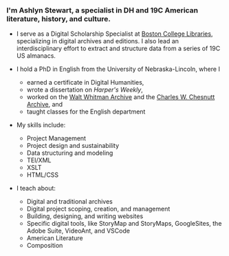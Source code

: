 ### I'm Ashlyn Stewart, a specialist in DH and 19C American literature, history, and culture.

- I serve as a Digital Scholarship Specialist at [Boston College Libraries](https://ds.bc.edu/), specializing in digital archives and editions.  I also lead an interdisciplinary effort to extract and structure data from a series of 19C US almanacs.
  
- I hold a PhD in English from the University of Nebraska-Lincoln, where I
  - earned a certificate in Digital Humanities,
  - wrote a dissertation on *Harper's Weekly*,
  - worked on the [Walt Whitman Archive](whitmanarchive.org) and the [Charles W. Chesnutt Archive](https://chesnuttarchive.org/), and
  - taught classes for the English department
 
- My skills include:
  - Project Management
  - Project design and sustainability
  - Data structuring and modeling
  - TEI/XML
  - XSLT
  - HTML/CSS
 
- I teach about:
  - Digital and traditional archives
  - Digital project scoping, creation, and management
  - Building, designing, and writing websites
  - Specific digital tools, like StoryMap and StoryMaps, GoogleSites, the Adobe Suite, VideoAnt, and VSCode
  - American Literature
  - Composition
    
